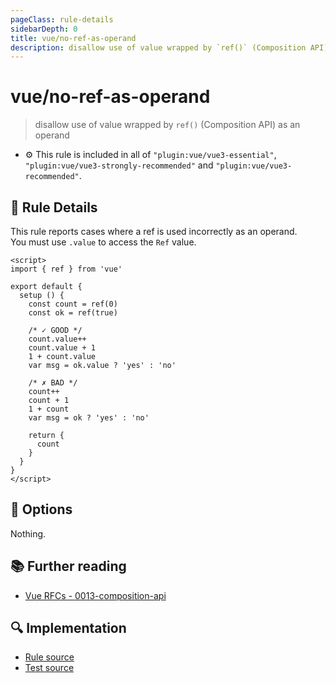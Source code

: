 ```yaml
---
pageClass: rule-details
sidebarDepth: 0
title: vue/no-ref-as-operand
description: disallow use of value wrapped by `ref()` (Composition API) as an operand
---
```

# vue/no-ref-as-operand
> disallow use of value wrapped by `ref()` (Composition API) as an operand

- :gear: This rule is included in all of `"plugin:vue/vue3-essential"`, `"plugin:vue/vue3-strongly-recommended"` and `"plugin:vue/vue3-recommended"`.

## :book: Rule Details

This rule reports cases where a ref is used incorrectly as an operand.  
You must use `.value` to access the `Ref` value.

<eslint-code-block :rules="{'vue/no-ref-as-operand': ['error']}">

```vue
<script>
import { ref } from 'vue'

export default {
  setup () {
    const count = ref(0)
    const ok = ref(true)

    /* ✓ GOOD */
    count.value++
    count.value + 1
    1 + count.value
    var msg = ok.value ? 'yes' : 'no'

    /* ✗ BAD */
    count++
    count + 1
    1 + count
    var msg = ok ? 'yes' : 'no'

    return {
      count
    }
  }
}
</script>
```

</eslint-code-block>

## :wrench: Options

Nothing.

## :books: Further reading

- [Vue RFCs - 0013-composition-api](https://github.com/vuejs/rfcs/blob/master/active-rfcs/0013-composition-api.md)

## :mag: Implementation

- [Rule source](https://github.com/vuejs/eslint-plugin-vue/blob/master/lib/rules/no-ref-as-operand.js)
- [Test source](https://github.com/vuejs/eslint-plugin-vue/blob/master/tests/lib/rules/no-ref-as-operand.js)
